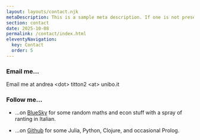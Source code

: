 ```yaml
---
layout: layouts/contact.njk
metaDescription: This is a sample meta description. If one is not present in your page/post's front matter, the default metadata.description will be used instead.
section: contact
date: 2025-10-08
permalink: /contact/index.html
eleventyNavigation:
  key: Contact
  order: 5
---
```


### Email me...

Email me at andrea \<dot\> titton2 \<at\> unibo.it

### Follow me...

- ...on [BlueSky](https://bsky.app/profile/nofishlikeian.bsky.social) for some random maths and econ stuff with a spray of ranting in Italian. 

- ...on [Github](https://github.com/NoFishLikeIan) for some Julia, Python, Clojure, and occasional Prolog.
